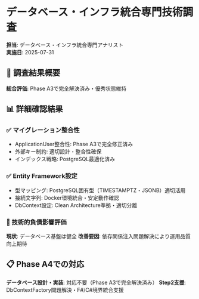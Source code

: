 # データベース・インフラ統合専門技術調査

**担当**: データベース・インフラ統合専門アナリスト  
**実施日**: 2025-07-31  

## 🎯 調査結果概要

**総合評価**: Phase A3で完全解決済み・優秀状態維持

## 📊 詳細確認結果

### ✅ マイグレーション整合性
- ApplicationUser整合性: Phase A3で完全修正済み
- 外部キー制約: 適切設計・整合性確保
- インデックス戦略: PostgreSQL最適化済み

### ✅ Entity Framework設定
- 型マッピング: PostgreSQL固有型（TIMESTAMPTZ・JSONB）適切活用
- 接続文字列: Docker環境統合・安定動作確認
- DbContext設定: Clean Architecture準拠・適切分離

### 🔧 技術的負債影響評価

**現状**: データベース基盤は健全
**改善要因**: 依存関係注入問題解決により運用品質向上期待

## 📋 Phase A4での対応

**データベース設計・実装**: 対応不要（Phase A3で完全解決済み）
**Step2支援**: DbContextFactory問題解決・F#/C#境界統合支援